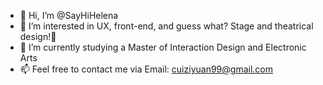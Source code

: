 - 👋 Hi, I’m @SayHiHelena
- 👀 I’m interested in UX, front-end, and guess what? Stage and theatrical design!💞️
- 🌱 I’m currently studying a Master of Interaction Design and Electronic Arts
- 📫 Feel free to contact me via Email: cuiziyuan99@gmail.com

<!---
SayHiHelena/SayHiHelena is a ✨ special ✨ repository because its `README.md` (this file) appears on your GitHub profile.
You can click the Preview link to take a look at your changes.
--->
